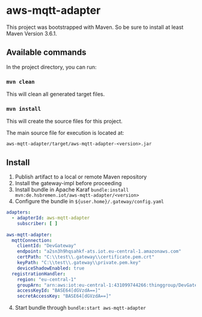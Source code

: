 # aws-mqtt-adapter

This project was bootstrapped with Maven. So be sure to install at least Maven Version 3.6.1.

## Available commands

In the project directory, you can run:

### `mvn clean`

This will clean all generated target files.

### `mvn install`

This will create the source files for this project.

The main source file for execution is located at:

`aws-mqtt-adapter/target/aws-mqtt-adapter-<version>.jar`

## Install

1. Publish  artifact to a local or remote Maven repository
2. Install the gateway-impl before proceeding
3. Install bundle in Apache Karaf `bundle:install mvn:de.hsbremen.iot/aws-mqtt-adapter/<version>`
4. Configure the bundle in `${user.home}/.gateway/config.yaml`

```yaml
adapters:
  - adapterId: aws-mqtt-adapter
    subscriber: [ ]
    
aws-mqtt-adapter:
  mqttConnection:
    clientId: "DevGateway"
    endpoint: "a2sn3h9hqsahkf-ats.iot.eu-central-1.amazonaws.com"
    certPath: "C:\\test\\.gateway\\certificate.pem.crt"
    keyPath: "C:\\test\\.gateway\\private.pem.key"
    deviceShadowEnabled: true
  registrationHandler:
    region: "eu-central-1"
    groupArn: "arn:aws:iot:eu-central-1:431099744266:thinggroup/DevGateway"
    accessKeyId: "BASE64[dGVzdA==]"
    secretAccessKey: "BASE64[dGVzdA==]"
```
4. Start bundle through `bundle:start aws-mqtt-adapter`


